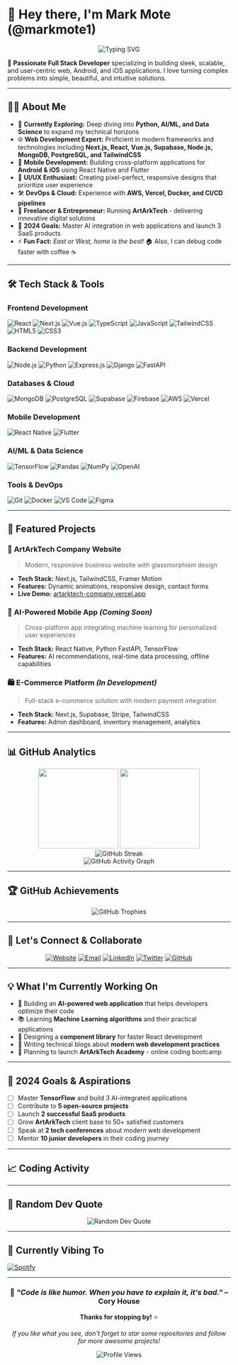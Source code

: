 # 👋 Hey there, I'm Mark Mote (@markmote1)

<div align="center">
  <img src="https://readme-typing-svg.herokuapp.com?font=Orbitron&size=35&duration=3000&pause=1000&color=00D9FF&center=true&vCenter=true&random=false&width=600&height=70&lines=Full+Stack+Developer;AI+%26+Machine+Learning+Explorer;Mobile+App+Developer;Creative+Problem+Solver" alt="Typing SVG" />
</div>

🚀 **Passionate Full Stack Developer** specializing in building sleek, scalable, and user-centric web, Android, and iOS applications. I love turning complex problems into simple, beautiful, and intuitive solutions.

---

## 🧑‍💻 About Me

- 🔭 **Currently Exploring:** Deep diving into **Python, AI/ML, and Data Science** to expand my technical horizons
- 🌐 **Web Development Expert:** Proficient in modern frameworks and technologies including **Next.js, React, Vue.js, Supabase, Node.js, MongoDB, PostgreSQL, and TailwindCSS**
- 📱 **Mobile Development:** Building cross-platform applications for **Android & iOS** using React Native and Flutter
- 🎨 **UI/UX Enthusiast:** Creating pixel-perfect, responsive designs that prioritize user experience
- 🛠️ **DevOps & Cloud:** Experience with **AWS, Vercel, Docker, and CI/CD pipelines**
- 💼 **Freelancer & Entrepreneur:** Running **ArtArkTech** - delivering innovative digital solutions
- 🎯 **2024 Goals:** Master AI integration in web applications and launch 3 SaaS products
- ⚡ **Fun Fact:** *East or West, home is the best!* 🏠 Also, I can debug code faster with coffee ☕

---

## 🛠️ Tech Stack & Tools

### **Frontend Development**
![React](https://img.shields.io/badge/React-20232A?style=for-the-badge&logo=react&logoColor=61DAFB)
![Next.js](https://img.shields.io/badge/Next.js-000000?style=for-the-badge&logo=next.js&logoColor=white)
![Vue.js](https://img.shields.io/badge/Vue.js-35495E?style=for-the-badge&logo=vue.js&logoColor=4FC08D)
![TypeScript](https://img.shields.io/badge/TypeScript-007ACC?style=for-the-badge&logo=typescript&logoColor=white)
![JavaScript](https://img.shields.io/badge/JavaScript-F7DF1E?style=for-the-badge&logo=javascript&logoColor=black)
![TailwindCSS](https://img.shields.io/badge/Tailwind_CSS-38B2AC?style=for-the-badge&logo=tailwind-css&logoColor=white)
![HTML5](https://img.shields.io/badge/HTML5-E34F26?style=for-the-badge&logo=html5&logoColor=white)
![CSS3](https://img.shields.io/badge/CSS3-1572B6?style=for-the-badge&logo=css3&logoColor=white)

### **Backend Development**
![Node.js](https://img.shields.io/badge/Node.js-43853D?style=for-the-badge&logo=node.js&logoColor=white)
![Python](https://img.shields.io/badge/Python-3776AB?style=for-the-badge&logo=python&logoColor=white)
![Express.js](https://img.shields.io/badge/Express.js-404D59?style=for-the-badge&logo=express&logoColor=white)
![Django](https://img.shields.io/badge/Django-092E20?style=for-the-badge&logo=django&logoColor=white)
![FastAPI](https://img.shields.io/badge/FastAPI-005571?style=for-the-badge&logo=fastapi&logoColor=white)

### **Databases & Cloud**
![MongoDB](https://img.shields.io/badge/MongoDB-4EA94B?style=for-the-badge&logo=mongodb&logoColor=white)
![PostgreSQL](https://img.shields.io/badge/PostgreSQL-316192?style=for-the-badge&logo=postgresql&logoColor=white)
![Supabase](https://img.shields.io/badge/Supabase-3ECF8E?style=for-the-badge&logo=supabase&logoColor=white)
![Firebase](https://img.shields.io/badge/Firebase-039BE5?style=for-the-badge&logo=Firebase&logoColor=white)
![AWS](https://img.shields.io/badge/Amazon_AWS-232F3E?style=for-the-badge&logo=amazon-aws&logoColor=white)
![Vercel](https://img.shields.io/badge/Vercel-000000?style=for-the-badge&logo=vercel&logoColor=white)

### **Mobile Development**
![React Native](https://img.shields.io/badge/React_Native-20232A?style=for-the-badge&logo=react&logoColor=61DAFB)
![Flutter](https://img.shields.io/badge/Flutter-02569B?style=for-the-badge&logo=flutter&logoColor=white)

### **AI/ML & Data Science**
![TensorFlow](https://img.shields.io/badge/TensorFlow-FF6F00?style=for-the-badge&logo=tensorflow&logoColor=white)
![Pandas](https://img.shields.io/badge/pandas-150458?style=for-the-badge&logo=pandas&logoColor=white)
![NumPy](https://img.shields.io/badge/numpy-013243?style=for-the-badge&logo=numpy&logoColor=white)
![OpenAI](https://img.shields.io/badge/OpenAI-412991?style=for-the-badge&logo=openai&logoColor=white)

### **Tools & DevOps**
![Git](https://img.shields.io/badge/Git-F05032?style=for-the-badge&logo=git&logoColor=white)
![Docker](https://img.shields.io/badge/Docker-2CA5E0?style=for-the-badge&logo=docker&logoColor=white)
![VS Code](https://img.shields.io/badge/VS_Code-007ACC?style=for-the-badge&logo=visual-studio-code&logoColor=white)
![Figma](https://img.shields.io/badge/Figma-F24E1E?style=for-the-badge&logo=figma&logoColor=white)

---

## 🚀 Featured Projects

### 🎨 **ArtArkTech Company Website**
> Modern, responsive business website with glassmorphism design
- **Tech Stack:** Next.js, TailwindCSS, Framer Motion
- **Features:** Dynamic animations, responsive design, contact forms
- **Live Demo:** [artarktech-company.vercel.app](https://artarktech-company.vercel.app/)

### 📱 **AI-Powered Mobile App** *(Coming Soon)*
> Cross-platform app integrating machine learning for personalized user experiences
- **Tech Stack:** React Native, Python FastAPI, TensorFlow
- **Features:** AI recommendations, real-time data processing, offline capabilities

### 🛍️ **E-Commerce Platform** *(In Development)*
> Full-stack e-commerce solution with modern payment integration
- **Tech Stack:** Next.js, Supabase, Stripe, TailwindCSS
- **Features:** Admin dashboard, inventory management, analytics

---

## 📊 GitHub Analytics

<div align="center">
  <img height="180em" src="https://github-readme-stats.vercel.app/api?username=markmote1&show_icons=true&theme=tokyonight&include_all_commits=true&count_private=true"/>
  <img height="180em" src="https://github-readme-stats.vercel.app/api/top-langs/?username=markmote1&layout=compact&langs_count=8&theme=tokyonight"/>
</div>

<div align="center">
  <img src="https://github-readme-streak-stats.herokuapp.com/?user=markmote1&theme=tokyonight" alt="GitHub Streak" />
</div>

<div align="center">
  <img src="https://github-readme-activity-graph.vercel.app/graph?username=markmote1&theme=tokyo-night&hide_border=true" alt="GitHub Activity Graph" />
</div>

---

## 🏆 GitHub Achievements

<div align="center">
  <img src="https://github-profile-trophy.vercel.app/?username=markmote1&theme=tokyonight&no-frame=true&margin-w=15&margin-h=15&column=7" alt="GitHub Trophies" />
</div>

---

## 🤝 Let's Connect & Collaborate

<div align="center">

[![Website](https://img.shields.io/badge/Website-artarktech.com-00D9FF?style=for-the-badge&logo=google-chrome&logoColor=white)](https://artarktech-company.vercel.app/)
[![Email](https://img.shields.io/badge/Email-markmote12@gmail.com-D14836?style=for-the-badge&logo=gmail&logoColor=white)](mailto:markmote12@gmail.com)
[![LinkedIn](https://img.shields.io/badge/LinkedIn-Mark_Mote-0077B5?style=for-the-badge&logo=linkedin&logoColor=white)](https://linkedin.com/in/markmote)
[![Twitter](https://img.shields.io/badge/Twitter-@markmote1-1DA1F2?style=for-the-badge&logo=twitter&logoColor=white)](https://twitter.com/markmote1)
[![GitHub](https://img.shields.io/badge/GitHub-markmote1-181717?style=for-the-badge&logo=github&logoColor=white)](https://github.com/markmote1)

</div>

---

## 💡 What I'm Currently Working On

- 🤖 Building an **AI-powered web application** that helps developers optimize their code
- 📚 Learning **Machine Learning algorithms** and their practical applications
- 🎨 Designing a **component library** for faster React development
- 📖 Writing technical blogs about **modern web development practices**
- 🚀 Planning to launch **ArtArkTech Academy** - online coding bootcamp

---

## 🎯 2024 Goals & Aspirations

- [ ] Master **TensorFlow** and build 3 AI-integrated applications
- [ ] Contribute to **5 open-source projects**
- [ ] Launch **2 successful SaaS products**
- [ ] Grow **ArtArkTech** client base to 50+ satisfied customers
- [ ] Speak at **2 tech conferences** about modern web development
- [ ] Mentor **10 junior developers** in their coding journey

---

## 📈 Coding Activity

<!--START_SECTION:waka-->
<!--END_SECTION:waka-->

---

## 💭 Random Dev Quote

<div align="center">
  <img src="https://quotes-github-readme.vercel.app/api?type=horizontal&theme=tokyonight" alt="Random Dev Quote" />
</div>

---

## 🎵 Currently Vibing To
[![Spotify](https://novatorem-markmote1.vercel.app/api/spotify)](https://open.spotify.com/user/markmote1)

---

<div align="center">
  
### 🌟 *"Code is like humor. When you have to explain it, it's bad."* – Cory House

**Thanks for stopping by!** ⭐️ 

*If you like what you see, don't forget to star some repositories and follow for more awesome projects!*

<img src="https://komarev.com/ghpvc/?username=markmote1&color=00D9FF&style=for-the-badge&label=PROFILE+VIEWS" alt="Profile Views" />

</div>

